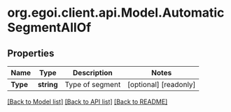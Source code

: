 
# org.egoi.client.api.Model.AutomaticSegmentAllOf

## Properties

Name | Type | Description | Notes
------------ | ------------- | ------------- | -------------
**Type** | **string** | Type of segment | [optional] [readonly] 

[[Back to Model list]](../README.md#documentation-for-models)
[[Back to API list]](../README.md#documentation-for-api-endpoints)
[[Back to README]](../README.md)


